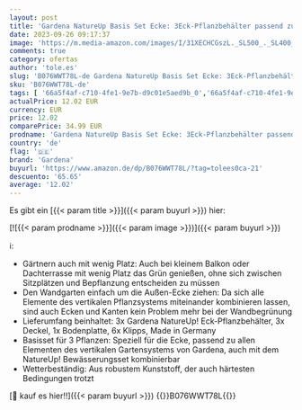 ```yaml
---
layout: post
title: 'Gardena NatureUp Basis Set Ecke: 3Eck-Pflanzbehälter passend zu den vertikalen Pflanzenbehältern  zur Begrünung von Balkon/Innenhof  automatische Bewässerung Stecksystem  13153-20   17.1x17.1x27.5 cm'
date: 2023-09-26 09:17:37
image: 'https://m.media-amazon.com/images/I/31XECHCGszL._SL500_._SL400_.jpg'
comments: true
category: ofertas
author: 'tole.es'
slug: 'B076WWT78L-de Gardena NatureUp Basis Set Ecke: 3Eck-Pflanzbehälter...'
sku: 'B076WWT78L-de'
tags: [ '66a5f4af-c710-4fe1-9e7b-d9c01e5aed9b_0','66a5f4af-c710-4fe1-9e7b-d9c01e5aed9b_1701','Arborist Merchandising Root','Bewässerung & Schlauchsysteme','Bis zu 30% reduziert: ausgewählte Gartenartikel','Garten','Garten- & Bewässerungsgeräte','Regular Stores','Self Service','Shops','Special Features Stores','Wasserhähne','gardena','🇩🇪', ]
actualPrice: 12.02 EUR
currency: EUR
price: 12.02
comparePrice: 34.99 EUR
prodname: 'Gardena NatureUp Basis Set Ecke: 3Eck-Pflanzbehälter passend zu den vertikalen Pflanzenbehältern  zur Begrünung von Balkon/Innenhof  automatische Bewässerung Stecksystem  13153-20   17.1x17.1x27.5 cm'
country: 'de'
flag: '🇩🇪'
brand: 'Gardena'
buyurl: 'https://www.amazon.de/dp/B076WWT78L/?tag=tolees0ca-21'
descuento: '65.65'
average: '12.02'
---
```


Es gibt ein [{{< param title >}}]({{< param buyurl >}}) hier:

[![{{< param prodname >}}]({{< param image >}})]({{< param buyurl >}})

ℹ️:

- Gärtnern auch mit wenig Platz: Auch bei kleinem Balkon oder Dachterrasse mit wenig Platz das Grün genießen, ohne sich zwischen Sitzplätzen und Bepflanzung entscheiden zu müssen
- Den Wandgarten einfach um die Außen-Ecke ziehen: Da sich alle Elemente des vertikalen Pflanzsystems miteinander kombinieren lassen, sind auch Ecken und Kanten kein Problem mehr bei der Wandbegrünung
- Lieferumfang beinhaltet: 3x Gardena NatureUp! Eck-Pflanzbehälter, 3x Deckel, 1x Bodenplatte, 6x Klipps, Made in Germany
- Basisset für 3 Pflanzen: Speziell für die Ecke, passend zu allen Elementen des vertikalen Gartensystems von Gardena, auch mit dem NatureUp! Bewässerungsset kombinierbar
- Wetterbeständig: Aus robustem Kunststoff, der auch härtesten Bedingungen trotzt

[🛒 kauf es hier!!]({{< param buyurl >}})
{{<world>}}B076WWT78L{{</world>}}
